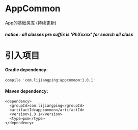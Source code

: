 # AppCommon
App的基础类库 (持续更新)

##### notice : all classes pre suffix is 'PhXxxxx' for search all class  

# 引入项目

#### Gradle dependency:

```
compile 'com.lijiangping:appcommon:1.0.1'
```


#### Maven dependency:

```
<dependency>
  <groupId>com.lijiangping</groupId>
  <artifactId>appcommon</artifactId>
  <version>1.0.1</version>
  <type>pom</type>
</dependency>
```

